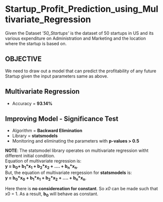# Startup_Profit_Prediction_using_Multivariate_Regression
Given the Dataset _'50_Startups'_  is the dataset of 50 startups in US and its various expenditure on Administration and  Marketing and the location  where the startup is based on.

## OBJECTIVE
We need to draw out a model that can predict the profitability of any future Startup given the input parameters same as above.

## Multivariate Regression
- Accuracy = **93.14%**

## Improving Model - Significance Test
- Algorithm = **Backward Elimination**
- Library = **statsmodels**
- Monitoring and eliminating the parameters with **p-values > 0.5** 

**NOTE**: The statsmodel library operates on multivariate regression witht different initial condition. <br/>
Equation of multivariate regression is: <br/>
**y = b<sub>0</sub>+ b<sub>1</sub>*x<sub>1</sub> + b<sub>2</sub>*x<sub>2</sub> + .... + b<sub>n</sub>*x<sub>n</sub>**. <br/>
But, the equation of multivariate rergession for **statsmodels** is: <br/>
**y = b<sub>0</sub>*x<sub>0</sub> + b<sub>1</sub>*x<sub>1</sub> + b<sub>2</sub>*x<sub>2</sub> + .... + b<sub>n</sub>*x<sub>n</sub>**. <br/>

Here there is **no considereation for constant**. So _x0_ can be made such that x0 = 1. As a result, **b<sub>0</sub>** will behave as constant.

